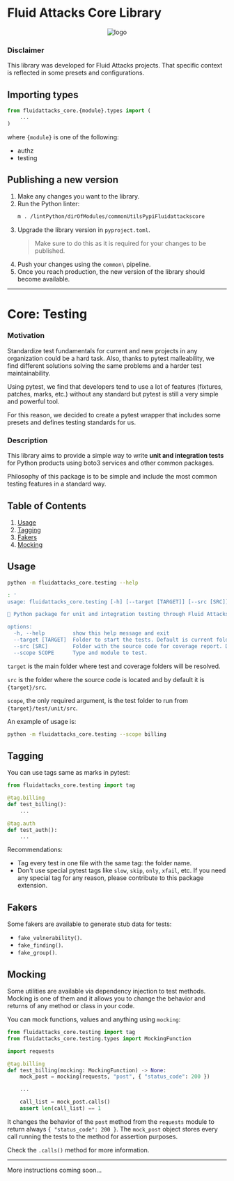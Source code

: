 # Fluid Attacks Core Library

<p align="center">
  <img alt="logo" src="https://res.cloudinary.com/fluid-attacks/image/upload/f_auto,q_auto/v1/airs/menu/Logo?_a=AXAJYUZ0.webp" />
</p>

### Disclaimer

This library was developed for Fluid Attacks projects. That specific
context is reflected in some presets and configurations.

## Importing types

```python
from fluidattacks_core.{module}.types import (
    ...
)
```

where `{module}` is one of the following:

- authz
- testing

## Publishing a new version

1. Make any changes you want to the library.
1. Run the Python linter:
   ```bash
   m . /lintPython/dirOfModules/commonUtilsPypiFluidattackscore
   ```
1. Upgrade the library version in `pyproject.toml`.
   > Make sure to do this as it is required for your changes to be published.
1. Push your changes using the `common\` pipeline.
1. Once you reach production,
   the new version of the library should become available.

---

# Core: Testing

### Motivation

Standardize test fundamentals for current and new projects in
any organization could be a hard task.
Also, thanks to pytest malleability, we find different solutions solving
the same problems and a harder test maintainability.

Using pytest, we find that developers tend to use a lot of features
(fixtures, patches, marks, etc.) without any standard but pytest is still a
very simple and powerful tool.

For this reason, we decided to create a pytest wrapper that includes some
presets and defines testing standards for us.

### Description

This library aims to provide a simple way to write
**unit and integration tests** for Python products using boto3 services and
other common packages.

Philosophy of this package is to be simple and include the most common
testing features in a standard way.

## Table of Contents

1. [Usage](#usage)
1. [Tagging](#tagging)
1. [Fakers](#fakers)
1. [Mocking](#mocking)

## Usage

```bash
python -m fluidattacks_core.testing --help

: '
usage: fluidattacks_core.testing [-h] [--target [TARGET]] [--src [SRC]] [--scope SCOPE]

🏹 Python package for unit and integration testing through Fluid Attacks projects 🏹

options:
  -h, --help         show this help message and exit
  --target [TARGET]  Folder to start the tests. Default is current folder.
  --src [SRC]        Folder with the source code for coverage report. Default is src.
  --scope SCOPE      Type and module to test.
```

`target` is the main folder where test and coverage folders will be resolved.

`src` is the folder where the source code is located and by default it is `{target}/src`.

`scope`, the only required argument, is the test folder to run from `{target}/test/unit/src`.

An example of usage is:

```bash
python -m fluidattacks_core.testing --scope billing
```

## Tagging

You can use tags same as marks in pytest:

```python
from fluidattacks_core.testing import tag

@tag.billing
def test_billing():
    ...

@tag.auth
def test_auth():
    ...
```

Recommendations:

- Tag every test in one file with the same tag: the folder name.
- Don't use special pytest tags like `slow`, `skip`, `only`, `xfail`, etc. If
  you need any special tag for any reason, please contribute to this package
  extension.

## Fakers

Some fakers are available to generate stub data for tests:

- `fake_vulnerability()`.
- `fake_finding()`.
- `fake_group()`.

## Mocking

Some utilities are available via dependency injection to test methods.
Mocking is one of them and it allows you to change the behavior and returns of
any method or class in your code.

You can mock functions, values and anything using `mocking`:

```python
from fluidattacks_core.testing import tag
from fluidattacks_core.testing.types import MockingFunction

import requests

@tag.billing
def test_billing(mocking: MockingFunction) -> None:
    mock_post = mocking(requests, "post", { "status_code": 200 })

    ...

    call_list = mock_post.calls()
    assert len(call_list) == 1
```

It changes the behavior of the `post` method from the `requests` module to
return always `{ "status_code": 200 }`. The `mock_post` object stores every call
running the tests to the method for assertion purposes.

Check the `.calls()` method for more information.

---

More instructions coming soon...
